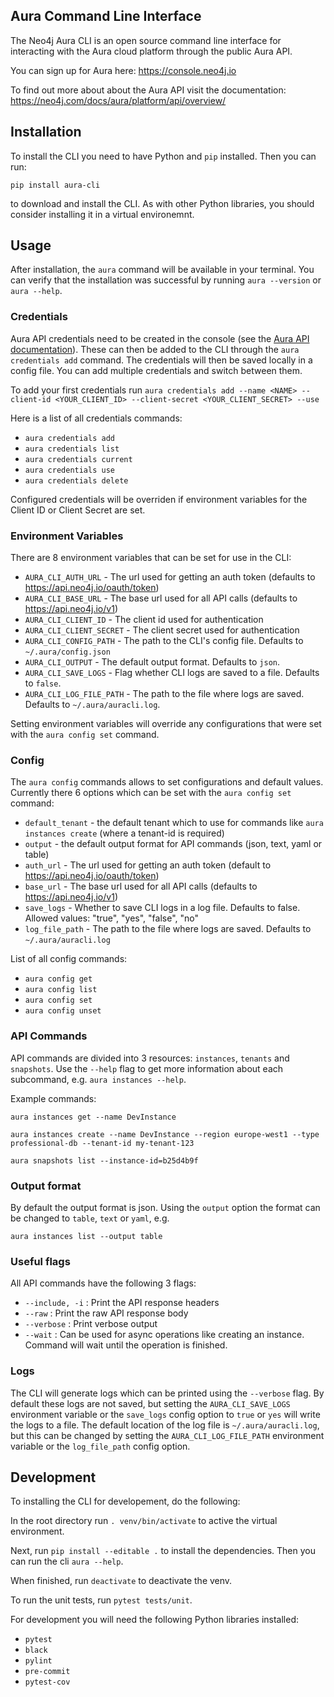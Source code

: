 ## Aura Command Line Interface

The Neo4j Aura CLI is an open source command line interface for interacting with the Aura cloud platform through the public Aura API.

You can sign up for Aura here: https://console.neo4j.io

To find out more about about the Aura API visit the documentation: https://neo4j.com/docs/aura/platform/api/overview/

## Installation

To install the CLI you need to have Python and `pip` installed. Then you can run:

`pip install aura-cli`

to download and install the CLI. As with other Python libraries, you should consider installing it in a virtual environemnt.

## Usage

After installation, the `aura` command will be available in your terminal. You can verify that the installation was successful by running `aura --version` or `aura --help`.

### Credentials

Aura API credentials need to be created in the console (see the [Aura API documentation](https://console.neo4j.io/?_gl=1*ab5vqi*_ga*ODA4NTgzMDE4LjE2NzkzOTY4NDk.*_ga_DL38Q8KGQC*MTY5NDM0NDI0NC44MS4xLjE2OTQzNDUzMjEuNTAuMC4w&_ga=2.169558053.548335101.1694344245-808583018.1679396849#account)). These can then be added to the CLI through the `aura credentials add` command. The credentials will then be saved locally in a config file. You can add multiple credentials and switch between them.

To add your first credentials run
`aura credentials add --name <NAME> --client-id <YOUR_CLIENT_ID> --client-secret <YOUR_CLIENT_SECRET> --use`

Here is a list of all credentials commands:

- `aura credentials add`
- `aura credentials list`
- `aura credentials current`
- `aura credentials use`
- `aura credentials delete`

Configured credentials will be overriden if environment variables for the Client ID or Client Secret are set.

### Environment Variables

There are 8 environment variables that can be set for use in the CLI:

- `AURA_CLI_AUTH_URL` - The url used for getting an auth token (defaults to https://api.neo4j.io/oauth/token)
- `AURA_CLI_BASE_URL` - The base url used for all API calls (defaults to https://api.neo4j.io/v1)
- `AURA_CLI_CLIENT_ID` - The client id used for authentication
- `AURA_CLI_CLIENT_SECRET` - The client secret used for authentication
- `AURA_CLI_CONFIG_PATH` - The path to the CLI's config file. Defaults to `~/.aura/config.json`
- `AURA_CLI_OUTPUT` - The default output format. Defaults to `json`.
- `AURA_CLI_SAVE_LOGS` - Flag whether CLI logs are saved to a file. Defaults to `false`.
- `AURA_CLI_LOG_FILE_PATH` - The path to the file where logs are saved. Defaults to `~/.aura/auracli.log`.

Setting environment variables will override any configurations that were set with the `aura config set` command.

### Config

The `aura config` commands allows to set configurations and default values. Currently there 6 options which can be set with the `aura config set` command:

- `default_tenant` - the default tenant which to use for commands like `aura instances create` (where a tenant-id is required)
- `output` - the default output format for API commands (json, text, yaml or table)
- `auth_url` - The url used for getting an auth token (default to https://api.neo4j.io/oauth/token)
- `base_url` - The base url used for all API calls (defaults to https://api.neo4j.io/v1)
- `save_logs` - Whether to save CLI logs in a log file. Defaults to false. Allowed values: "true", "yes", "false", "no"
- `log_file_path` - The path to the file where logs are saved. Defaults to `~/.aura/auracli.log`

List of all config commands:

- `aura config get`
- `aura config list`
- `aura config set`
- `aura config unset`

### API Commands

API commands are divided into 3 resources: `instances`, `tenants` and `snapshots`. Use the `--help` flag to get more information about each subcommand, e.g. `aura instances --help`.

Example commands:

`aura instances get --name DevInstance`

`aura instances create --name DevInstance --region europe-west1 --type professional-db --tenant-id my-tenant-123`

`aura snapshots list --instance-id=b25d4b9f`

### Output format

By default the output format is json. Using the `output` option the format can be changed to `table`, `text` or `yaml`, e.g.

`aura instances list --output table`

### Useful flags

All API commands have the following 3 flags:

- `--include, -i` : Print the API response headers
- `--raw` : Print the raw API response body
- `--verbose` : Print verbose output
- `--wait` : Can be used for async operations like creating an instance. Command will wait until the operation is finished.

### Logs

The CLI will generate logs which can be printed using the `--verbose` flag. By default these logs are not saved, but setting the `AURA_CLI_SAVE_LOGS` environment variable or the `save_logs` config option to `true` or `yes` will write the logs to a file.
The default location of the log file is `~/.aura/auracli.log`, but this can be changed by setting the `AURA_CLI_LOG_FILE_PATH` environment variable or the `log_file_path` config option.

## Development

To installing the CLI for developement, do the following:

In the root directory run `. venv/bin/activate` to active the virtual environment.

Next, run `pip install --editable .` to install the dependencies. Then you can run the cli `aura --help`.

When finished, run `deactivate` to deactivate the venv.

To run the unit tests, run `pytest tests/unit`.

For development you will need the following Python libraries installed:

- `pytest`
- `black`
- `pylint`
- `pre-commit`
- `pytest-cov`
